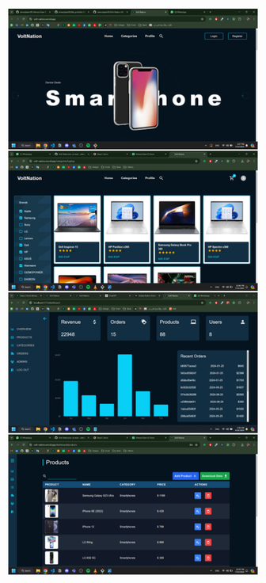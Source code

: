 ![Preview](./img/preview1.png)
![Preview](./img/preview2.png)
![Preview](./img/preview3.png)
![Preview](./img/preview4.png)